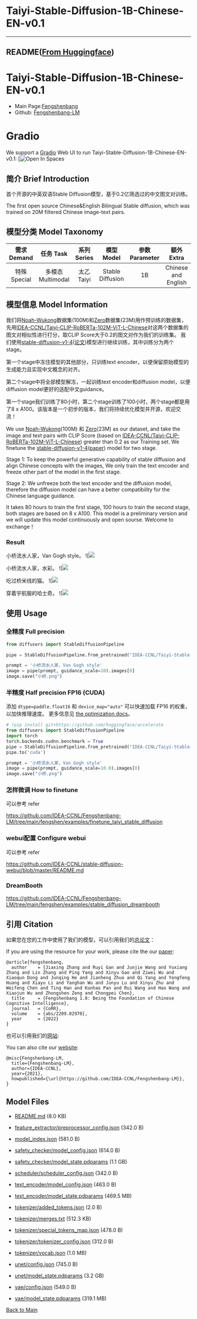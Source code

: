 
# Taiyi-Stable-Diffusion-1B-Chinese-EN-v0.1
---


## README([From Huggingface](https://huggingface.co/IDEA-CCNL/Taiyi-Stable-Diffusion-1B-Chinese-EN-v0.1))



# Taiyi-Stable-Diffusion-1B-Chinese-EN-v0.1

- Main Page:[Fengshenbang](https://fengshenbang-lm.com/)
- Github: [Fengshenbang-LM](https://github.com/IDEA-CCNL/Fengshenbang-LM)

# Gradio

We support a [Gradio](https://github.com/gradio-app/gradio) Web UI to run Taiyi-Stable-Diffusion-1B-Chinese-EN-v0.1:
[![![Open In Spaces](https://camo.githubusercontent.com/00380c35e60d6b04be65d3d94a58332be5cc93779f630bcdfc18ab9a3a7d3388/68747470733a2f2f696d672e736869656c64732e696f2f62616467652f25463025394625413425393725323048756767696e67253230466163652d5370616365732d626c7565)](https://huggingface.co/spaces/IDEA-CCNL/Taiyi-Stable-Diffusion-Chinese)

## 简介 Brief Introduction

首个开源的中英双语Stable Diffusion模型，基于0.2亿筛选过的中文图文对训练。

The first open source Chinese&English Bilingual Stable diffusion, which was trained on 20M filtered Chinese image-text pairs.

## 模型分类 Model Taxonomy

|  需求 Demand  | 任务 Task       | 系列 Series      | 模型 Model    | 参数 Parameter | 额外 Extra |
|  :----:  | :----:  | :----:  | :----:  | :----:  | :----:  |
| 特殊 Special | 多模态 Multimodal | 太乙 Taiyi | Stable Diffusion |    1B    |     Chinese and English     |

## 模型信息 Model Information

我们将[Noah-Wukong](https://wukong-dataset.github.io/wukong-dataset/)数据集(100M)和[Zero](https://zero.so.com/)数据集(23M)用作预训练的数据集，先用[IDEA-CCNL/Taiyi-CLIP-RoBERTa-102M-ViT-L-Chinese](https://huggingface.co/IDEA-CCNL/Taiyi-CLIP-RoBERTa-102M-ViT-L-Chinese)对这两个数据集的图文对相似性进行打分，取CLIP Score大于0.2的图文对作为我们的训练集。 我们使用[stable-diffusion-v1-4](https://huggingface.co/CompVis/stable-diffusion-v1-4)([论文](https://arxiv.org/abs/2112.10752))模型进行继续训练，其中训练分为两个stage。

第一个stage中冻住模型的其他部分，只训练text encoder，以便保留原始模型的生成能力且实现中文概念的对齐。

第二个stage中将全部模型解冻，一起训练text encoder和diffusion model，以便diffusion model更好的适配中文guidance。

第一个stage我们训练了80小时，第二个stage训练了100小时，两个stage都是用了8 x A100。该版本是一个初步的版本，我们将持续优化模型并开源，欢迎交流！

We use [Noah-Wukong](https://wukong-dataset.github.io/wukong-dataset/)(100M) 和 [Zero](https://zero.so.com/)(23M) as our dataset, and take the image and text pairs with CLIP Score (based on [IDEA-CCNL/Taiyi-CLIP-RoBERTa-102M-ViT-L-Chinese](https://huggingface.co/IDEA-CCNL/Taiyi-CLIP-RoBERTa-102M-ViT-L-Chinese)) greater than 0.2 as our Training set. We finetune the [stable-diffusion-v1-4](https://huggingface.co/CompVis/stable-diffusion-v1-4)([paper](https://arxiv.org/abs/2112.10752)) model for two stage. 

Stage 1: To keep the powerful generative capability of stable diffusion and align Chinese concepts with the images, We only train the text encoder and freeze other part of the model in the first stage. 

Stage 2: We unfreeze both the text encoder and the diffusion model, therefore the diffusion model can have a better compatibility for the Chinese language guidance. 

It takes 80 hours to train the first stage, 100 hours to train the second stage, both stages are based on 8 x A100. This model is a preliminary version and we will update this model continuously and open sourse. Welcome to exchange！

### Result

小桥流水人家，Van Gogh style。
![![](https://huggingface.co/IDEA-CCNL/Taiyi-Stable-Diffusion-1B-Chinese-EN-v0.1/resolve/main/result_examples/xiaoqiao_vangogh.png)

小桥流水人家，水彩。
![![](https://huggingface.co/IDEA-CCNL/Taiyi-Stable-Diffusion-1B-Chinese-EN-v0.1/resolve/main/result_examples/xiaoqiao_oil_painting.png)

吃过桥米线的猫。
![![](https://huggingface.co/IDEA-CCNL/Taiyi-Stable-Diffusion-1B-Chinese-EN-v0.1/resolve/main/result_examples/cat_eating_guoqiao_noodle.png)

穿着宇航服的哈士奇。
![![](https://huggingface.co/IDEA-CCNL/Taiyi-Stable-Diffusion-1B-Chinese-EN-v0.1/resolve/main/result_examples/huskiy_wearing_space_suit.png)
## 使用 Usage

### 全精度 Full precision

```py
from diffusers import StableDiffusionPipeline

pipe = StableDiffusionPipeline.from_pretrained("IDEA-CCNL/Taiyi-Stable-Diffusion-1B-Chinese-EN-v0.1").to("cuda")

prompt = '小桥流水人家，Van Gogh style'
image = pipe(prompt, guidance_scale=10).images[0]  
image.save("小桥.png")
```

### 半精度 Half precision FP16 (CUDA)

添加 `dtype=paddle.float16` 和 `device_map="auto"` 可以快速加载 FP16 的权重，以加快推理速度。
更多信息见 [the optimization docs](https://huggingface.co/docs/diffusers/main/en/optimization/fp16#half-precision-weights)。

```py
# !pip install git+https://github.com/huggingface/accelerate
from diffusers import StableDiffusionPipeline
import torch
torch.backends.cudnn.benchmark = True
pipe = StableDiffusionPipeline.from_pretrained("IDEA-CCNL/Taiyi-Stable-Diffusion-1B-Chinese-EN-v0.1", dtype=paddle.float16)
pipe.to('cuda')

prompt = '小桥流水人家，Van Gogh style'
image = pipe(prompt, guidance_scale=10.0).images[0]  
image.save("小桥.png")
```


### 怎样微调 How to finetune

可以参考 refer

https://github.com/IDEA-CCNL/Fengshenbang-LM/tree/main/fengshen/examples/finetune_taiyi_stable_diffusion

### webui配置 Configure webui

可以参考 refer

https://github.com/IDEA-CCNL/stable-diffusion-webui/blob/master/README.md

### DreamBooth

https://github.com/IDEA-CCNL/Fengshenbang-LM/tree/main/fengshen/examples/stable_diffusion_dreambooth
## 引用 Citation

如果您在您的工作中使用了我们的模型，可以引用我们的[总论文](https://arxiv.org/abs/2209.02970)：

If you are using the resource for your work, please cite the our [paper](https://arxiv.org/abs/2209.02970):

```text
@article{fengshenbang,
  author    = {Jiaxing Zhang and Ruyi Gan and Junjie Wang and Yuxiang Zhang and Lin Zhang and Ping Yang and Xinyu Gao and Ziwei Wu and Xiaoqun Dong and Junqing He and Jianheng Zhuo and Qi Yang and Yongfeng Huang and Xiayu Li and Yanghan Wu and Junyu Lu and Xinyu Zhu and Weifeng Chen and Ting Han and Kunhao Pan and Rui Wang and Hao Wang and Xiaojun Wu and Zhongshen Zeng and Chongpei Chen},
  title     = {Fengshenbang 1.0: Being the Foundation of Chinese Cognitive Intelligence},
  journal   = {CoRR},
  volume    = {abs/2209.02970},
  year      = {2022}
}
```

也可以引用我们的[网站](https://github.com/IDEA-CCNL/Fengshenbang-LM/):

You can also cite our [website](https://github.com/IDEA-CCNL/Fengshenbang-LM/):

```text
@misc{Fengshenbang-LM,
  title={Fengshenbang-LM},
  author={IDEA-CCNL},
  year={2021},
  howpublished={\url{https://github.com/IDEA-CCNL/Fengshenbang-LM}},
}
```




## Model Files

- [README.md](https://paddlenlp.bj.bcebos.com/models/community/IDEA-CCNL/Taiyi-Stable-Diffusion-1B-Chinese-EN-v0.1/README.md) (8.0 KB)

- [feature_extractor/preprocessor_config.json](https://paddlenlp.bj.bcebos.com/models/community/IDEA-CCNL/Taiyi-Stable-Diffusion-1B-Chinese-EN-v0.1/feature_extractor/preprocessor_config.json) (342.0 B)

- [model_index.json](https://paddlenlp.bj.bcebos.com/models/community/IDEA-CCNL/Taiyi-Stable-Diffusion-1B-Chinese-EN-v0.1/model_index.json) (581.0 B)

- [safety_checker/model_config.json](https://paddlenlp.bj.bcebos.com/models/community/IDEA-CCNL/Taiyi-Stable-Diffusion-1B-Chinese-EN-v0.1/safety_checker/model_config.json) (614.0 B)

- [safety_checker/model_state.pdparams](https://paddlenlp.bj.bcebos.com/models/community/IDEA-CCNL/Taiyi-Stable-Diffusion-1B-Chinese-EN-v0.1/safety_checker/model_state.pdparams) (1.1 GB)

- [scheduler/scheduler_config.json](https://paddlenlp.bj.bcebos.com/models/community/IDEA-CCNL/Taiyi-Stable-Diffusion-1B-Chinese-EN-v0.1/scheduler/scheduler_config.json) (342.0 B)

- [text_encoder/model_config.json](https://paddlenlp.bj.bcebos.com/models/community/IDEA-CCNL/Taiyi-Stable-Diffusion-1B-Chinese-EN-v0.1/text_encoder/model_config.json) (463.0 B)

- [text_encoder/model_state.pdparams](https://paddlenlp.bj.bcebos.com/models/community/IDEA-CCNL/Taiyi-Stable-Diffusion-1B-Chinese-EN-v0.1/text_encoder/model_state.pdparams) (469.5 MB)

- [tokenizer/added_tokens.json](https://paddlenlp.bj.bcebos.com/models/community/IDEA-CCNL/Taiyi-Stable-Diffusion-1B-Chinese-EN-v0.1/tokenizer/added_tokens.json) (2.0 B)

- [tokenizer/merges.txt](https://paddlenlp.bj.bcebos.com/models/community/IDEA-CCNL/Taiyi-Stable-Diffusion-1B-Chinese-EN-v0.1/tokenizer/merges.txt) (512.3 KB)

- [tokenizer/special_tokens_map.json](https://paddlenlp.bj.bcebos.com/models/community/IDEA-CCNL/Taiyi-Stable-Diffusion-1B-Chinese-EN-v0.1/tokenizer/special_tokens_map.json) (478.0 B)

- [tokenizer/tokenizer_config.json](https://paddlenlp.bj.bcebos.com/models/community/IDEA-CCNL/Taiyi-Stable-Diffusion-1B-Chinese-EN-v0.1/tokenizer/tokenizer_config.json) (312.0 B)

- [tokenizer/vocab.json](https://paddlenlp.bj.bcebos.com/models/community/IDEA-CCNL/Taiyi-Stable-Diffusion-1B-Chinese-EN-v0.1/tokenizer/vocab.json) (1.0 MB)

- [unet/config.json](https://paddlenlp.bj.bcebos.com/models/community/IDEA-CCNL/Taiyi-Stable-Diffusion-1B-Chinese-EN-v0.1/unet/config.json) (745.0 B)

- [unet/model_state.pdparams](https://paddlenlp.bj.bcebos.com/models/community/IDEA-CCNL/Taiyi-Stable-Diffusion-1B-Chinese-EN-v0.1/unet/model_state.pdparams) (3.2 GB)

- [vae/config.json](https://paddlenlp.bj.bcebos.com/models/community/IDEA-CCNL/Taiyi-Stable-Diffusion-1B-Chinese-EN-v0.1/vae/config.json) (549.0 B)

- [vae/model_state.pdparams](https://paddlenlp.bj.bcebos.com/models/community/IDEA-CCNL/Taiyi-Stable-Diffusion-1B-Chinese-EN-v0.1/vae/model_state.pdparams) (319.1 MB)


[Back to Main](../../)
